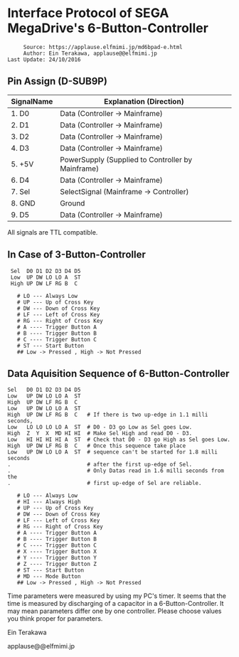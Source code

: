 # Interface Protocol of SEGA MegaDrive's 6-Button-Controller

         Source: https://applause.elfmimi.jp/md6bpad-e.html
         Author: Ein Terakawa, applause@@elfmimi.jp
    Last Update: 24/10/2016

## Pin Assign (D-SUB9P)

| SignalName |   Explanation (Direction)
|  ----------|---------------------------------
|   1. D0    | Data         (Controller -> Mainframe)
|   2. D1    | Data         (Controller -> Mainframe)
|   3. D2    | Data         (Controller -> Mainframe)
|   4. D3    | Data         (Controller -> Mainframe)
|   5. +5V   | PowerSupply  (Supplied to Controller by Mainframe)
|   6. D4    | Data         (Controller -> Mainframe)
|   7. Sel   | SelectSignal (Mainframe -> Controller)
|   8. GND   | Ground
|   9. D5    | Data         (Controller -> Mainframe)

All signals are TTL compatible.


## In Case of 3-Button-Controller

     Sel  D0 D1 D2 D3 D4 D5
     Low  UP DW LO LO A  ST
     High UP DW LF RG B  C
    
       # LO --- Always Low
       # UP --- Up of Cross Key
       # DW --- Down of Cross Key
       # LF --- Left of Cross Key
       # RG --- Right of Cross Key
       # A ---- Trigger Button A
       # B ---- Trigger Button B
       # C ---- Trigger Button C
       # ST --- Start Button
       ## Low -> Pressed , High -> Not Pressed

## Data Aquisition Sequence of 6-Button-Controller

    Sel   D0 D1 D2 D3 D4 D5
    Low   UP DW LO LO A  ST
    High  UP DW LF RG B  C
    Low   UP DW LO LO A  ST
    High  UP DW LF RG B  C   # If there is two up-edge in 1.1 milli seconds,
    Low   LO LO LO LO A  ST  # D0 - D3 go Low as Sel goes Low.
    High  Z  Y  X  MD HI HI  # Make Sel High and read D0 - D3.
    Low   HI HI HI HI A  ST  # Check that D0 - D3 go High as Sel goes Low.
    High  UP DW LF RG B  C   # Once this sequence take place
    Low   UP DW LO LO A  ST  # sequence can't be started for 1.8 milli seconds
    .                        # after the first up-edge of Sel.
    .                        # Only Datas read in 1.6 milli seconds from the
    .                        # first up-edge of Sel are reliable.

       # LO --- Always Low
       # HI --- Always High
       # UP --- Up of Cross Key
       # DW --- Down of Cross Key
       # LF --- Left of Cross Key
       # RG --- Right of Cross Key
       # A ---- Trigger Button A
       # B ---- Trigger Button B
       # C ---- Trigger Button C
       # X ---- Trigger Button X
       # Y ---- Trigger Button Y
       # Z ---- Trigger Button Z
       # ST --- Start Button
       # MD --- Mode Button
       ## Low -> Pressed , High -> Not Pressed

Time parameters were measured by using my PC's timer.
It seems that the time is measured by discharging of
a capacitor in a 6-Button-Controller. It may mean
parameters differ one by one controller.
Please choose values you think proper for parameters.

Ein Terakawa

applause@@elfmimi.jp
